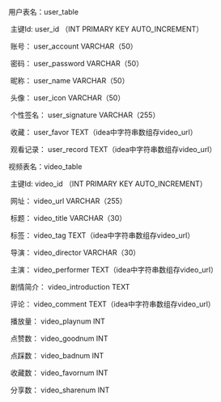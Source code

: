 用户表名：user_table

​    主键Id:           user_id        					（INT PRIMARY KEY AUTO_INCREMENT）

​	账号：            user_account     			    VARCHAR（50） 

​	密码：            user_password   			   VARCHAR（50）

​	昵称：			user_name       				  VARCHAR（50）

​	头像：            user_icon          				  VARCHAR（50）

​	个性签名：    user_signature     		  	VARCHAR（255）

​	收藏：            user_favor   					    TEXT（idea中字符串数组存video_url）

​	观看记录：    user_record               		  TEXT（idea中字符串数组存video_url）

 

视频表名：video_table

​    主键Id:        	video_id           		（INT PRIMARY KEY AUTO_INCREMENT）

​    网址：       	video_url            		 VARCHAR（255）

​    标题：        	video_title             	 VARCHAR（30）

​	标签：      	  video_tag         	 	 TEXT（idea中字符串数组存video_url）

​	导演：        	video_director       	VARCHAR（30）

​	主演：       	 video_performer   	TEXT（idea中字符串数组存video_url）

​	剧情简介：    video_introduction    TEXT

​	评论：       	 video_comment   	  TEXT（idea中字符串数组存video_url）

​	播放量：   	 video_playnum    	   INT

​	点赞数：        video_goodnum   	   INT

​	点踩数：   	 video_badnum    		INT

​	收藏数：        video_favornum   	   INT

​	分享数：        video_sharenum   	  INT